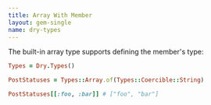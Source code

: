 ```yaml
---
title: Array With Member
layout: gem-single
name: dry-types
---
```


The built-in array type supports defining the member's type:

``` ruby
Types = Dry.Types()

PostStatuses = Types::Array.of(Types::Coercible::String)

PostStatuses[[:foo, :bar]] # ["foo", "bar"]
```
